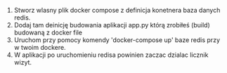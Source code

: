 1. Stworz wlasny plik docker compose z  definicja konetnera baza danych redis.
2. Dodaj tam deinicję budowania aplikacji app.py którą zrobiłeś (build) budowaną z docker file
3. Uruchom przy pomocy komendy 'docker-compose up' baze redis przy 
w twoim dockere.
4. W aplikacji po uruchomieniu redisa powinien zaczac dzialac licznik wizyt.